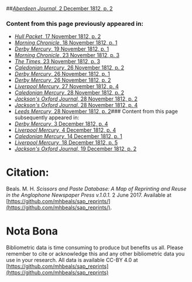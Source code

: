 ##[*Aberdeen Journal*, 2 December 1812, p. 2](https://mhbeals.github.io/sap_html/Aberdeen-Journal/Aberdeen-Journal-2-December-1812-p-2)

### Content from this page previously appeared in:
+ [*Hull Packet*, 17 November 1812, p. 2](https://mhbeals.github.io/sap_html/Hull-Packet/Hull-Packet-17-November-1812-p-2)
+ [*Morning Chronicle*, 18 November 1812, p. 1](https://mhbeals.github.io/sap_html/Morning-Chronicle/Morning-Chronicle-18-November-1812-p-1)
+ [*Derby Mercury*, 19 November 1812, p. 1](https://mhbeals.github.io/sap_html/Derby-Mercury/Derby-Mercury-19-November-1812-p-1)
+ [*Morning Chronicle*, 23 November 1812, p. 3](https://mhbeals.github.io/sap_html/Morning-Chronicle/Morning-Chronicle-23-November-1812-p-3)
+ [*The Times*, 23 November 1812, p. 3](https://mhbeals.github.io/sap_html/The-Times/The-Times-23-November-1812-p-3)
+ [*Caledonian Mercury*, 26 November 1812, p. 2](https://mhbeals.github.io/sap_html/Caledonian-Mercury/Caledonian-Mercury-26-November-1812-p-2)
+ [*Derby Mercury*, 26 November 1812, p. 1](https://mhbeals.github.io/sap_html/Derby-Mercury/Derby-Mercury-26-November-1812-p-1)
+ [*Derby Mercury*, 26 November 1812, p. 2](https://mhbeals.github.io/sap_html/Derby-Mercury/Derby-Mercury-26-November-1812-p-2)
+ [*Liverpool Mercury*, 27 November 1812, p. 4](https://mhbeals.github.io/sap_html/Liverpool-Mercury/Liverpool-Mercury-27-November-1812-p-4)
+ [*Caledonian Mercury*, 28 November 1812, p. 2](https://mhbeals.github.io/sap_html/Caledonian-Mercury/Caledonian-Mercury-28-November-1812-p-2)
+ [*Jackson's Oxford Journal*, 28 November 1812, p. 2](https://mhbeals.github.io/sap_html/Jackson's-Oxford-Journal/Jackson's-Oxford-Journal-28-November-1812-p-2)
+ [*Jackson's Oxford Journal*, 28 November 1812, p. 4](https://mhbeals.github.io/sap_html/Jackson's-Oxford-Journal/Jackson's-Oxford-Journal-28-November-1812-p-4)
+ [*Leeds Mercury*, 28 November 1812, p. 2](https://mhbeals.github.io/sap_html/Leeds-Mercury/Leeds-Mercury-28-November-1812-p-2)### Content from this page subsequently appeared in:
+ [*Derby Mercury*, 3 December 1812, p. 4](https://mhbeals.github.io/sap_html/Derby-Mercury/Derby-Mercury-3-December-1812-p-4)
+ [*Liverpool Mercury*, 4 December 1812, p. 4](https://mhbeals.github.io/sap_html/Liverpool-Mercury/Liverpool-Mercury-4-December-1812-p-4)
+ [*Caledonian Mercury*, 14 December 1812, p. 1](https://mhbeals.github.io/sap_html/Caledonian-Mercury/Caledonian-Mercury-14-December-1812-p-1)
+ [*Liverpool Mercury*, 18 December 1812, p. 5](https://mhbeals.github.io/sap_html/Liverpool-Mercury/Liverpool-Mercury-18-December-1812-p-5)
+ [*Jackson's Oxford Journal*, 19 December 1812, p. 2](https://mhbeals.github.io/sap_html/Jackson's-Oxford-Journal/Jackson's-Oxford-Journal-19-December-1812-p-2)
                    
# Citation: 

Beals. M. H. *Scissors and Paste Database: A Map of Reprinting and Reuse in the Anglophone Newspaper Press v.1.0.1.* 2 June 2017. Available at [https://github.com/mhbeals/sap_reprints/](https://github.com/mhbeals/sap_reprints/). 
                    
# Nota Bona

Bibliometric data is time consuming to produce but benefits us all. Please remember to cite or acknowledge this and any other bibliometric data you use in your research. All data is available CC-BY 4.0 at [https://github.com/mhbeals/sap_reprints](https://github.com/mhbeals/sap_reprints)